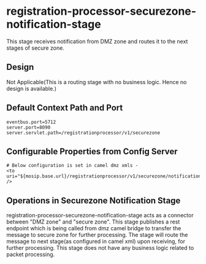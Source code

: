 # registration-processor-securezone-notification-stage

This stage receives notification from DMZ zone and routes it to the next stages of secure zone.

## Design
Not Applicable(This is a routing stage with no business logic. Hence no design is available.)

## Default Context Path and Port
```
eventbus.port=5712
server.port=8090
server.servlet.path=/registrationprocessor/v1/securezone
```
## Configurable Properties from Config Server
```
# Below configuration is set in camel dmz xmls -
<to uri="${mosip.base.url}/registrationprocessor/v1/securezone/notification" />
```
## Operations in Securezone Notification Stage
registration-processor-securezone-notification-stage acts as a connector between "DMZ zone" and "secure zone". This stage publishes a rest endpoint which is being called from dmz camel bridge to transfer the message to secure zone for further processing. The stage will route the message to next stage(as configured in camel xml) upon receiving, for further processing. This stage does not have any business logic related to packet processing.